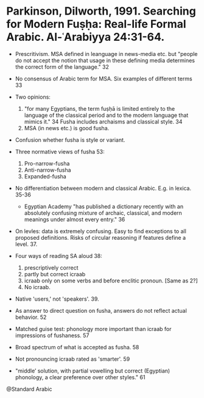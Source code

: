 # Parkinson, Dilworth, 1991. Searching for Modern Fuṣḥa: Real-life Formal Arabic. Al-ʿArabiyya 24:31-64.

- Prescritivism. MSA defined in leanguage in news-media etc. but "people do not accept the notion that usage in these defining media determines the correct form of the language." 32

- No consensus of Arabic term for MSA. Six examples of different terms 33

- Two opinions:
    1. "for many Egyptians, the term fuṣḥā is limited entirely  to the language of the classical period and to the modern language that mimics it." 34 Fusha includes archaisms and classical style. 34
    2. MSA (in news etc.) is good fusha.

- Confusion whether fusha is style or variant.

- Three normative views of fusha 53:
    1. Pro-narrow-fusha
    2. Anti-narrow-fusha
    3. Expanded-fusha

- No differentiation between modern and classical Arabic. E.g. in lexica. 35-36
    - Egyptian Academy "has published a dictionary recently with an absolutely confusing mixture of archaic, classical, and modern meanings under almost every entry." 36

- On levles: data is extremely confusing. Easy to find exceptions to all proposed definitions. Risks of circular reasoning if features define a level. 37. 

- Four ways of reading SA aloud 38:
    1. prescriptively correct
    2. partly but correct icraab
    3. icraab only on some verbs and before enclitic pronoun. [Same as 2?]
    4. No icraab.

- Native 'users,' not 'speakers'. 39.

- As answer to direct question on fusha, answers do not reflect actual behavior. 52

- Matched guise test: phonology more important than icraab for impressions of fushaness. 57

- Broad spectrum of what is accepted as fusha. 58

- Not pronouncing icraab rated as 'smarter'. 59

- "middle’ solution, with partial vowelling but correct (Egyptian) phonology, a clear preference over other styles." 61

@Standard Arabic
